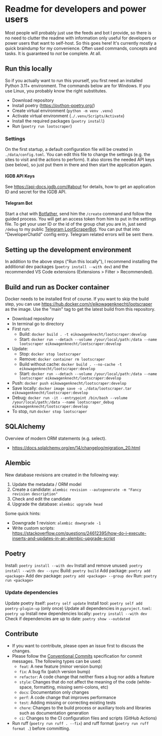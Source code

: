 # Readme for developers and power users

Most people will probably just use the feeds and bot I provide, so there is no need to clutter the readme with information only useful for developers or power users that want to self-host. So this goes here! It's currently mostly a quick braindump for my convenience. Often used commands, concepts and tasks. It is guaranteed to *not* be complete. At all.

## Run this locally

So if you actually want to run this yourself, you first need an installed Python 3.11+ environment. The commands below are for Windows. If you use Linux, you probably know the right substitutes.

- Download repository
- Install poetry (<https://python-poetry.org/>)
- Create virtual environment (`python -m venv .venv`)
- Activate virtual environment (`./.venv/Scripts/Activate`)
- Install the required packages (`poetry install`)
- Run (`poetry run lootscraper`)

### Settings

On the first startup, a default configuration file will be created in `./data/config.toml`. You can edit this file to change the settings (e.g. the sites to visit and the actions to perform). It also stores the needed API keys (see below), so just put them in there and then start the application again.

#### IGDB API Keys

See <https://api-docs.igdb.com/#about> for details, how to get an application ID and secret for the IGDB API.

#### Telegram Bot

Start a chat with [Botfather](https://t.me/botfather), send him the `/create` command and follow the guided process. You will get an access token from him to put in the settings file. To get your user ID or the id of the group chat you are in, just send `/debug` to my public [Telegram LootScraperBot](https://t.me/LootScraperBot). You can put that into "DeveloperChatId" config entry. Telegram related errors will be sent there.

## Setting up the development environment

In addition to the above steps ("Run this locally"), I recommend installing the additional dev packages (`poetry install --with dev`) and the recommended VS Code extensions (Extensions > Filter > Recommended).

## Build and run as Docker container

Docker needs to be installed first of course. If you want to skip the build step, you can use <https://hub.docker.com/r/eikowagenknecht/lootscraper> as the image. Use the "main" tag to get the latest build from this repository.

- Download repository
- In terminal go to directory
- First run:
  - Build: `docker build . -t eikowagenknecht/lootscraper:develop`
  - Start: `docker run --detach --volume /your/local/path:/data --name lootscraper eikowagenknecht/lootscraper:develop`
- Update:
  - Stop: `docker stop lootscraper`
  - Remove: `docker container rm lootscraper`
  - Build without cache: `docker build . --no-cache -t eikowagenknecht/lootscraper:develop`
  - Start: `docker run --detach --volume /your/local/path:/data --name lootscraper eikowagenknecht/lootscraper:develop`
- Push: `docker push eikowagenknecht/lootscraper:develop`
- Save locally: `docker image save -o ./data/lootscraper.tar eikowagenknecht/lootscraper:develop`
- Debug: `docker run -it --entrypoint /bin/bash --volume /your/local/path:/data --name lootscraper_debug eikowagenknecht/lootscraper:develop`
- To stop, run `docker stop lootscraper`

## SQLAlchemy

Overview of modern ORM statements (e.g. select).

- <https://docs.sqlalchemy.org/en/14/changelog/migration_20.html>

## Alembic

New database revisions are created in the following way:

1. Update the metadata / ORM model
2. Create a candidate: `alembic revision --autogenerate -m "Fancy revision description"`
3. Check and edit the candidate
4. Upgrade the database: `alembic upgrade head`

Some quick hints:

- Downgrade 1 revision: `alembic downgrade -1`
- Write custom scripts:
<https://stackoverflow.com/questions/24612395/how-do-i-execute-inserts-and-updates-in-an-alembic-upgrade-script>

## Poetry

Install: `poetry install --with dev`
Install and remove unused: `poetry install --with dev --sync`
Build: `poetry build`
Add package: `poetry add <package>`
Add dev package: `poetry add <package> --group dev`
Run: `poetry run <package>`

### Update dependencies

Update poetry itself: `poetry self update`
Install tool: `poetry self add poetry-plugin-up` (only once)
Update all dependencies in `pyproject.toml`: `poetry up`
Install new dependencies locally: `poetry install --with dev`
Check if dependencies are up to date: `poetry show --outdated`

## Contribute

- If you want to contribute, please open an issue first to discuss the changes.
- Please follow the [Conventional Commits](https://www.conventionalcommits.org/en/v1.0.0/) specification for commit messages. The following types can be used:
  - `feat`: A new feature (minor version bump)
  - `fix`: A bug fix (patch version bump)
  - `refactor`: A code change that neither fixes a bug nor adds a feature
  - `style`: Changes that do not affect the meaning of the code (white-space, formatting, missing semi-colons, etc)
  - `docs`: Documentation only changes
  - `perf`: A code change that improves performance
  - `test`: Adding missing or correcting existing tests
  - `chore`: Changes to the build process or auxiliary tools and libraries such as documentation generation
  - `ci`: Changes to the CI configuration files and scripts (GitHub Actions)
- Run ruff (`poetry run ruff . --fix`) and ruff format (`poetry run ruff format .`) before committing.
